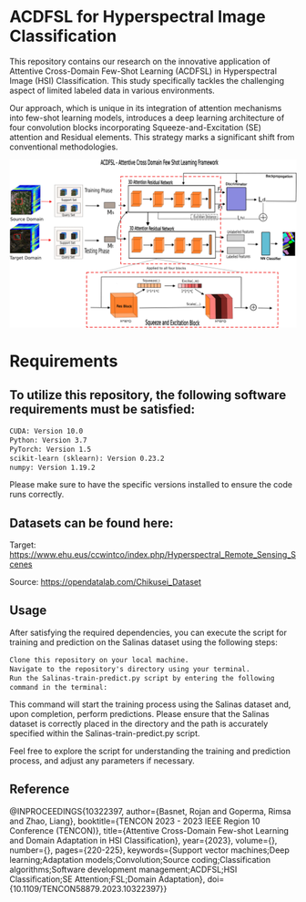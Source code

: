 <H1>ACDFSL for Hyperspectral Image Classification</H1>

This repository contains our research on the innovative application of Attentive Cross-Domain Few-Shot Learning (ACDFSL) in Hyperspectral Image (HSI) Classification. This study specifically tackles the challenging aspect of limited labeled data in various environments.

Our approach, which is unique in its integration of attention mechanisms into few-shot learning models, introduces a deep learning architecture of four convolution blocks incorporating Squeeze-and-Excitation (SE) attention and Residual elements. This strategy marks a significant shift from conventional methodologies.

![Example Image](./datasets/drawing-1111.png)

<h1>Requirements</h1>

<h2>To utilize this repository, the following software requirements must be satisfied:</h2>

    CUDA: Version 10.0
    Python: Version 3.7
    PyTorch: Version 1.5
    scikit-learn (sklearn): Version 0.23.2
    numpy: Version 1.19.2

Please make sure to have the specific versions installed to ensure the code runs correctly.


<h2>Datasets can be found here:</h2>

Target: https://www.ehu.eus/ccwintco/index.php/Hyperspectral_Remote_Sensing_Scenes

Source: https://opendatalab.com/Chikusei_Dataset


<h2>Usage</h2>

After satisfying the required dependencies, you can execute the script for training and prediction on the Salinas dataset using the following steps:

    Clone this repository on your local machine.
    Navigate to the repository's directory using your terminal.
    Run the Salinas-train-predict.py script by entering the following command in the terminal:

This command will start the training process using the Salinas dataset and, upon completion, perform predictions. Please ensure that the Salinas dataset is correctly placed in the directory and the path is accurately specified within the Salinas-train-predict.py script.

Feel free to explore the script for understanding the training and prediction process, and adjust any parameters if necessary.

<h2> Reference </h2>
@INPROCEEDINGS{10322397,
  author={Basnet, Rojan and Goperma, Rimsa and Zhao, Liang},
  booktitle={TENCON 2023 - 2023 IEEE Region 10 Conference (TENCON)}, 
  title={Attentive Cross-Domain Few-shot Learning and Domain Adaptation in HSI Classification}, 
  year={2023},
  volume={},
  number={},
  pages={220-225},
  keywords={Support vector machines;Deep learning;Adaptation models;Convolution;Source coding;Classification algorithms;Software development management;ACDFSL;HSI Classification;SE Attention;FSL;Domain Adaptation},
  doi={10.1109/TENCON58879.2023.10322397}}
  
